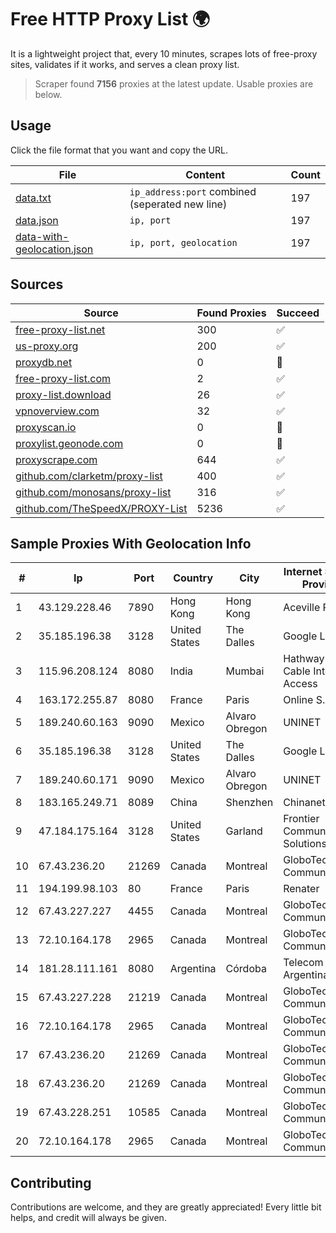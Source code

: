 
# Free HTTP Proxy List 🌍

It is a lightweight project that, every 10 minutes, scrapes lots of free-proxy sites, validates if it works, and serves a clean proxy list.


> Scraper found **7156** proxies at the latest update. Usable proxies are below.

## Usage

Click the file format that you want and copy the URL.


|File|Content|Count|
|----|-------|-----|
|[data.txt](https://raw.githubusercontent.com/themiralay/Proxy-List-World/master/data.txt)|`ip_address:port` combined (seperated new line)|197|
|[data.json](https://raw.githubusercontent.com/themiralay/Proxy-List-World/master/data.json)|`ip, port`|197|
|[data-with-geolocation.json](https://raw.githubusercontent.com/themiralay/Proxy-List-World/master/data-with-geolocation.json)|`ip, port, geolocation`|197|

## Sources

|Source|Found Proxies|Succeed|
|------|-------------|-------|
|[free-proxy-list.net](https://free-proxy-list.net)|300|✅|
|[us-proxy.org](https://www.us-proxy.org)|200|✅|
|[proxydb.net](http://proxydb.net)|0|🚫|
|[free-proxy-list.com](https://free-proxy-list.com/?page=&port=&type%5B%5D=http&type%5B%5D=https&up_time=0&search=Search)|2|✅|
|[proxy-list.download](https://www.proxy-list.download/HTTP)|26|✅|
|[vpnoverview.com](https://vpnoverview.com/privacy/anonymous-browsing/free-proxy-servers)|32|✅|
|[proxyscan.io](https://www.proxyscan.io)|0|🚫|
|[proxylist.geonode.com](https://proxylist.geonode.com/api/proxy-list?limit=300&page=1&sort_by=lastChecked&sort_type=desc&protocols=http,https)|0|🚫|
|[proxyscrape.com](https://api.proxyscrape.com/v2/?request=displayproxies&protocol=http&timeout=10000&country=all&ssl=all&anonymity=all)|644|✅|
|[github.com/clarketm/proxy-list](https://raw.githubusercontent.com/clarketm/proxy-list/master/proxy-list-raw.txt)|400|✅|
|[github.com/monosans/proxy-list](https://raw.githubusercontent.com/monosans/proxy-list/main/proxies/http.txt)|316|✅|
|[github.com/TheSpeedX/PROXY-List](https://raw.githubusercontent.com/TheSpeedX/PROXY-List/master/http.txt)|5236|✅|


## Sample Proxies With Geolocation Info

|#|Ip|Port|Country|City|Internet Service Provider|
|-|--|----|-------|----|-------------------------|
|1|43.129.228.46|7890|Hong Kong|Hong Kong|Aceville Pte.ltd|
|2|35.185.196.38|3128|United States|The Dalles|Google LLC|
|3|115.96.208.124|8080|India|Mumbai|Hathway IP over Cable Internet Access|
|4|163.172.255.87|8080|France|Paris|Online S.A.S.|
|5|189.240.60.163|9090|Mexico|Alvaro Obregon|UNINET|
|6|35.185.196.38|3128|United States|The Dalles|Google LLC|
|7|189.240.60.171|9090|Mexico|Alvaro Obregon|UNINET|
|8|183.165.249.71|8089|China|Shenzhen|Chinanet|
|9|47.184.175.164|3128|United States|Garland|Frontier Communications Solutions|
|10|67.43.236.20|21269|Canada|Montreal|GloboTech Communications|
|11|194.199.98.103|80|France|Paris|Renater|
|12|67.43.227.227|4455|Canada|Montreal|GloboTech Communications|
|13|72.10.164.178|2965|Canada|Montreal|GloboTech Communications|
|14|181.28.111.161|8080|Argentina|Córdoba|Telecom Argentina S.A|
|15|67.43.227.228|21219|Canada|Montreal|GloboTech Communications|
|16|72.10.164.178|2965|Canada|Montreal|GloboTech Communications|
|17|67.43.236.20|21269|Canada|Montreal|GloboTech Communications|
|18|67.43.236.20|21269|Canada|Montreal|GloboTech Communications|
|19|67.43.228.251|10585|Canada|Montreal|GloboTech Communications|
|20|72.10.164.178|2965|Canada|Montreal|GloboTech Communications|



## Contributing

Contributions are welcome, and they are greatly appreciated! Every
little bit helps, and credit will always be given.

